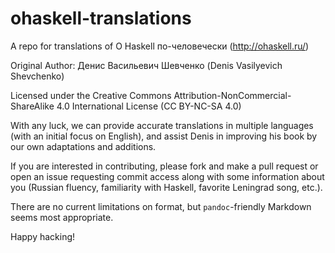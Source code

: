 ohaskell-translations
=====================

A repo for translations of О Haskell по-человечески (http://ohaskell.ru/)

Original Author: Денис Васильевич Шевченко (Denis Vasilyevich Shevchenko)

Licensed under the Creative Commons Attribution-NonCommercial-ShareAlike 4.0 International License (CC BY-NC-SA 4.0)

With any luck, we can provide accurate translations in multiple languages (with an initial focus on English), and assist Denis in improving his book by our own adaptations and additions.

If you are interested in contributing, please fork and make a pull request or open an issue requesting commit access along with some information about you (Russian fluency, familiarity with Haskell, favorite Leningrad song, etc.).

There are no current limitations on format, but `pandoc`-friendly Markdown seems most appropriate.

Happy hacking!
